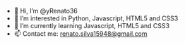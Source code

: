 - 👋 Hi, I’m @yRenato36
- 👀 I’m interested in Python, Javascript, HTML5 and CSS3
- 🌱 I’m currently learning Javascript, HTML5 and CSS3
- 📫 Contact me: renato.silva15948@gmail.com

<!---
yRenato36/yRenato36 is a ✨ special ✨ repository because its `README.md` (this file) appears on your GitHub profile.
You can click the Preview link to take a look at your changes.
--->
